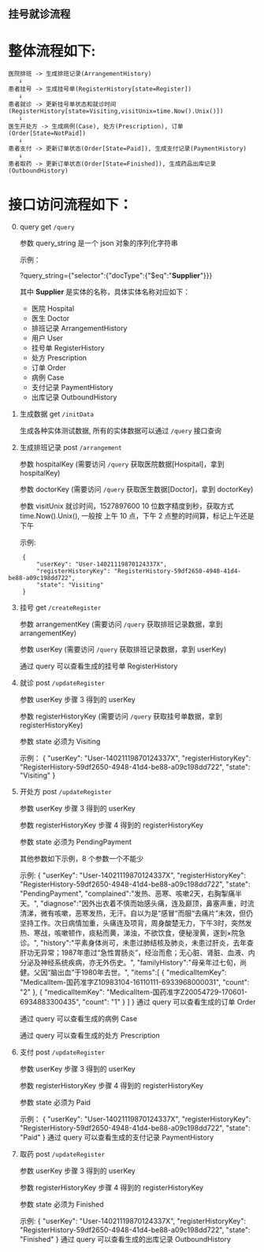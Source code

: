 挂号就诊流程
---

# 整体流程如下:
    医院排班 -> 生成排班记录(ArrangementHistory)
       ↓
    患者挂号 -> 生成挂号单(RegisterHistory[state=Register])
       ↓
    患者就诊 -> 更新挂号单状态和就诊时间(RegisterHistory[state=Visiting,visitUnix=time.Now().Unix()])
       ↓
    医生开处方 -> 生成病例(Case), 处方(Prescription), 订单(Order[State=NotPaid])
       ↓
    患者支付 -> 更新订单状态(Order[State=Paid]), 生成支付记录(PaymentHistory)
       ↓
    患者取药 -> 更新订单状态(Order[State=Finished]), 生成药品出库记录(OutboundHistory)

# 接口访问流程如下：

0. query get `/query`

    参数 query_string 是一个 json 对象的序列化字符串

    示例：

    ?query_string={"selector":{"docType":{"$eq":"**Supplier**"}}}

    其中 **Supplier** 是实体的名称，具体实体名称对应如下：
    * 医院      Hospital
    * 医生      Doctor
    * 排班记录  ArrangementHistory
    * 用户      User
    * 挂号单    RegisterHistory
    * 处方      Prescription
    * 订单      Order
    * 病例      Case
    * 支付记录   PaymentHistory
    * 出库记录   OutboundHistory


1. 生成数据 get `/initData`

    生成各种实体测试数据, 所有的实体数据可以通过 `/query` 接口查询

2. 生成排班记录 post `/arrangement`

    参数 hospitalKey (需要访问 `/query` 获取医院数据[Hospital]，拿到 hospitalKey)

    参数 doctorKey (需要访问 `/query` 获取医生数据[Doctor]，拿到 doctorKey)

    参数 visitUnix 就诊时间，1527897600 10 位数字精度到秒，获取方式 time.Now().Unix(), 一般按 上午 10 点，下午 2 点整的时间算，标记上午还是下午

    示例:
```
    {
    	"userKey": "User-14021119870124337X",
    	"registerHistoryKey": "RegisterHistory-59df2650-4948-41d4-be88-a09c198dd722",
    	"state": "Visiting"
    }
```

3. 挂号 get `/createRegister`

    参数 arrangementKey (需要访问 `/query` 获取排班记录数据，拿到 arrangementKey)

    参数 userKey (需要访问 `/query` 获取排班记录数据，拿到 userKey)

    通过 query 可以查看生成的挂号单 RegisterHistory


4. 就诊 post `/updateRegister`

    参数 userKey 步骤 3 得到的 userKey

    参数 registerHistoryKey (需要访问 `/query` 获取挂号单数据，拿到 registerHistoryKey)

    参数 state 必须为 Visiting

    示例：
        {
        	"userKey": "User-14021119870124337X",
        	"registerHistoryKey": "RegisterHistory-59df2650-4948-41d4-be88-a09c198dd722",
        	"state": "Visiting"
        }


5. 开处方 post `/updateRegister`

    参数 userKey 步骤 3 得到的 userKey

    参数 registerHistoryKey 步骤 4 得到的 registerHistoryKey

    参数 state 必须为 PendingPayment

    其他参数如下示例，8 个参数一个不能少

    示例:
        {
        	"userKey": "User-14021119870124337X",
        	"registerHistoryKey": "RegisterHistory-59df2650-4948-41d4-be88-a09c198dd722",
        	"state": "PendingPayment",
        	"complained":"发热、恶寒、咳嗽2天，右胸掣痛半天。",
        	"diagnose":"因外出衣着不慎而始感头痛，连及巅顶，鼻塞声重，时流清涕，微有咳嗽，恶寒发热，无汗。自以为是“感冒”而服“去痛片”未效，但仍坚持工作。次日病情加重，头痛连及项背，周身酸楚无力，下午3时，突然发热、寒战，咳嗽顿作，痰粘而黄，涕浊，不欲饮食，便秘溲黄，遂到×院急诊。",
        	"history":"平素身体尚可，未患过肺结核及肺炎，未患过肝炎，去年查肝功无异常；1987年患过“急性胃肠炎”，经治而愈；无心脏、肾脏、血液、内分泌及神经系统疾病，亦无外伤史。",
        	"familyHistory":"母亲年过七旬，尚健。父因“脑出血”于1980年去世。",
        	"items":[
        		{
        			"medicalItemKey": "MedicalItem-国药准字Z10983104-16110111-6933968000031",
        			"count": "2"
        		},
        		{
        			"medicalItemKey": "MedicalItem-国药准字Z20054729-170601-6934883300435",
        			"count": "1"
        		}
        		]
        }
    通过 query 可以查看生成的订单 Order

    通过 query 可以查看生成的病例 Case

    通过 query 可以查看生成的处方 Prescription

6. 支付 post `/updateRegister`

    参数 userKey 步骤 3 得到的 userKey

    参数 registerHistoryKey 步骤 4 得到的 registerHistoryKey

    参数 state 必须为 Paid

    示例：
        {
        	"userKey": "User-14021119870124337X",
        	"registerHistoryKey": "RegisterHistory-59df2650-4948-41d4-be88-a09c198dd722",
        	"state": "Paid"
        }
    通过 query 可以查看生成的支付记录 PaymentHistory

7. 取药 post `/updateRegister`

    参数 userKey 步骤 3 得到的 userKey

    参数 registerHistoryKey 步骤 4 得到的 registerHistoryKey

    参数 state 必须为 Finished

    示例:
        {
        	"userKey": "User-14021119870124337X",
        	"registerHistoryKey": "RegisterHistory-59df2650-4948-41d4-be88-a09c198dd722",
        	"state": "Finished"
        }
    通过 query 可以查看生成的出库记录 OutboundHistory